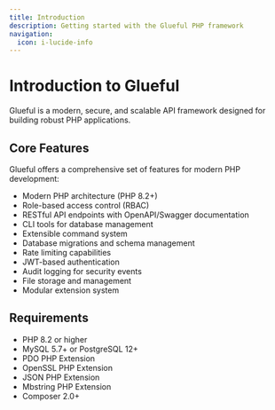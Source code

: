 ```yaml
---
title: Introduction
description: Getting started with the Glueful PHP framework
navigation:
  icon: i-lucide-info
---
```


# Introduction to Glueful

Glueful is a modern, secure, and scalable API framework designed for building robust PHP applications.

## Core Features

Glueful offers a comprehensive set of features for modern PHP development:

- Modern PHP architecture (PHP 8.2+)
- Role-based access control (RBAC)
- RESTful API endpoints with OpenAPI/Swagger documentation
- CLI tools for database management
- Extensible command system
- Database migrations and schema management
- Rate limiting capabilities
- JWT-based authentication
- Audit logging for security events
- File storage and management
- Modular extension system

## Requirements

- PHP 8.2 or higher
- MySQL 5.7+ or PostgreSQL 12+
- PDO PHP Extension
- OpenSSL PHP Extension
- JSON PHP Extension
- Mbstring PHP Extension
- Composer 2.0+
